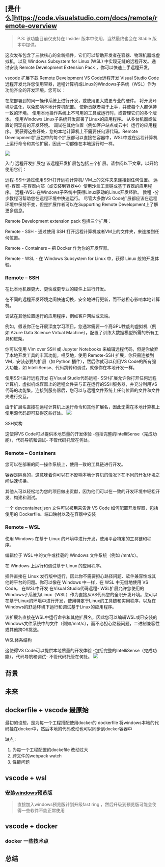## [是什么]https://code.visualstudio.com/docs/remote/remote-overview
> P.S: 该功能目前仅支持在 Insider 版本中使用，当然最终也会在 Stable 版本中提供。

这次发布包含了三款核心的全新插件，它们可以帮助开发者在容器、物理机器或虚拟机，以及 Windows Subsystem for Linux (WSL) 中实现无缝的远程开发。通过安装 Remote Development Extension Pack ，你可以快速上手远程开发。

vscode 扩展下载 Remote Development
VS Code远程开发
Visual Studio Code远程开发允许您使用容器，远程计算机或Linux的Windows子系统（WSL）作为功能齐全的开发环境。您可以：

在您部署到的同一操作系统上进行开发，或使用更大或更专业的硬件。
将开发环境沙盒化，以免影响本地计算机配置。
使新贡献者易于上手，并使每个人都保持一致的环境。
使用本地操作系统上不可用的工具或运行时，或管理它们的多个版本。
使用Windows Linux子系统开发部署了Linux的应用程序。
从多台机器或位置访问现有的开发环境。
调试在其他位置（例如客户站点或云中）运行的应用程序。
要获得这些好处，您的本地计算机上不需要任何源代码。Remote Development扩展包中的每个扩展都可以直接在容器中，WSL中或在远程计算机上运行命令和其他扩展，因此一切都像在本地运行时一样。

![](https://code.visualstudio.com/assets/docs/remote/remote-overview/architecture.png)

入门
远程开发扩展包
该远程开发扩展包包括三个扩展。请参阅以下文章，以开始使用它们：

远程-SSH-通过使用SSH打开远程计算机/ VM上的文件夹来连接到任何位置。
远程-容器 -在容器内部（或安装到容器中）使用沙盒工具链或基于容器的应用程序。
远程-WSL-在Windows子系统中获得Linux驱动的Linux开发经验。
教程 -分步教程可帮助您在远程环境中快速运行。
尽管大多数VS Code扩展都应该在远程环境中保持不变，但是扩展作者可以在Supporting Remote Development上了解更多信息。


Remote Development extension pack 包括三个扩展：

Remote - SSH - 通过使用 SSH 打开远程计算机或者VM上的文件夹，来连接到任何位置。

Remote - Containers – 把 Docker 作为你的开发容器。

Remote - WSL - 在 Windows Subsystem for Linux 中，获得 Linux 般的开发体验。

### Remote – SSH

在比本地机器更大、更快或更专业的硬件上进行开发。

在不同的远程开发环境之间快速切换，安全地进行更新，而不必担心影响本地计算机。

调试在其他位置运行的应用程序，例如客户网站或云端。

例如，假设你正在开展深度学习项目。您通常需要一个高GPU性能的虚拟机（例如 Azure Data Science Virtual Machine），配置了训练大数据模型所需的所有工具和框架。

你可以使用 Vim over SSH 或 Jupyter Notebooks 来编辑远程代码，但是你放弃了本地开发工具的丰富功能。相反地，使用 Remote-SSH 扩展，你只需连接到 VM，安装必要的扩展（如 Python 插件），然后你就可以利用VS Code的所有强大功能，如 IntelliSense、代码跳转和调试，就像你在本地开发一样。

使用SSH进行远程开发
在Visual Studio代码远程- SSH扩展允许你打开任何远程计算机，虚拟机或容器上的远程文件夹与正在运行的SSH服务器，并充分利用VS代码的功能集。连接到服务器后，您可以与远程文件系统上任何位置的文件和文件夹进行交互。

由于扩展名直接在远程计算机上运行命令和其他扩展名，因此无需在本地计算机上使用源代码即可获得这些好处。
![](https://code.visualstudio.com/assets/docs/remote/ssh/architecture-ssh.png)

SSH架构

这使得VS Code可以提供本地质量的开发体验 -包括完整的IntelliSense（完成功能），代码导航和调试- 不管代码托管在何处。

### Remote – Containers


您可以在部署的同一操作系统上，使用一致的工具链进行开发。

容器是隔离的，这意味着你可以在不影响本地计算机的情况下在不同的开发环境之间快速切换。

其他人可以轻松地为您的项目做出贡献，因为他们可以在一致的开发环境中轻松开发、构建和测试。

一个 devcontainer.json 文件可以被用来告诉 VS Code 如何配置开发容器，包括使用的 Dockerfile、端口映射以及在容器中安装


### Remote – WSL


使用 Windows 在基于 Linux 的环境中进行开发，使用平台特定的工具链和程序。

编辑位于 WSL 中的文件或挂载的 Windows 文件系统（例如 /mnt/c）。

在 Windows 上运行和调试基于 Linux 的应用程序。

插件直接在 Linux 发行版中运行，因此你不需要担心路径问题、软件兼容性或其他跨平台的问题。你可以像在 Windows 中一样，在 WSL 中无缝地使用 VS Code。 
在WSL中开发
在Visual Studio代码远程- WSL扩展允许您使用的Windows子系统为Linux（WSL）作为直接从VS代码您的全职开发环境。您可以在基于Linux的环境中进行开发，使用特定于Linux的工具链和实用程序，以及在Windows的舒适环境下运行和调试基于Linux的应用程序。

该扩展名直接在WSL中运行命令和其他扩展名，因此您可以编辑WSL或已安装的Windows文件系统中的文件（例如/mnt/c），而不必担心路径问题，二进制兼容性或其他跨OS挑战。

WSL体系结构

这使得VS Code可以提供本地质量的开发体验 -包括完整的IntelliSense（完成功能），代码导航和调试- 不管代码托管在何处。
![](https://code.visualstudio.com/assets/docs/remote/wsl/architecture-wsl.png)

## 背景


## 未来


## dockerfile + vscode 最原始
最初的设想，是为每一个工程搭配使用docker的 dockerfile 将windows本地的代码挂在docker中，然后本地的代码改动也可以同步到docker容器中

缺点：
1. 为每一个工程配置的dockefile 改动过大
2. 跨文件的webpack watch
3. 性能问题

## vscode + wsl

### [安装windows预览版](https://www.microsoft.com/en-us/software-download/windowsinsiderpreviewadvanced)
> 直接加入windows预览版计划升级fast ring ，然后升级到预览版可能会使得一些软件不能正常使用



## vscode + docker
### docker 一些技术点

## 总结




